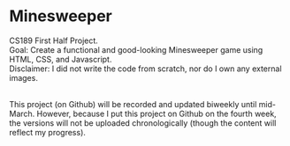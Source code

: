 # Minesweeper
CS189 First Half Project. <br>
Goal: Create a functional and good-looking Minesweeper game using HTML, CSS, and Javascript. <br>
Disclaimer: I did not write the code from scratch, nor do I own any external images. <br><br>

This project (on Github) will be recorded and updated biweekly until mid-March. However, because I put this project on Github on the fourth week, the versions will not be uploaded chronologically (though the content will reflect my progress).
